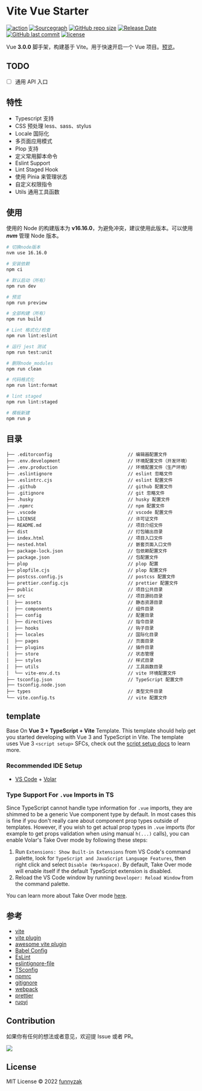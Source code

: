 # Vite Vue Starter

[![action][ci-image]][ci-url] [![Sourcegraph][sg-image]][sg-url] [![GitHub repo size][repo-size-image]][repository-url] [![Release Date][rle-image]][rle-url] [![GitHub last commit][last-commit-image]][repository-url] [![license][license-image]][repository-url]

[ci-image]: https://img.shields.io/github/workflow/status/funnyzak/vite-vue-starter/Release
[ci-url]: https://github.com/funnyzak/vite-vue-starter/actions
[license-image]: https://img.shields.io/github/license/funnyzak/vite-vue-starter.svg?style=flat-square
[repository-url]: https://github.com/funnyzak/vite-vue-starter
[repo-size-image]: https://img.shields.io/github/repo-size/funnyzak/vite-vue-starter
[commit-activity-image]: https://img.shields.io/github/commit-activity/m/funnyzak/vite-vue-starter?style=flat-square
[last-commit-image]: https://img.shields.io/github/last-commit/funnyzak/vite-vue-starter?style=flat-square
[rle-image]: https://img.shields.io/github/release-date/funnyzak/vite-vue-starter.svg
[rle-url]: https://github.com/funnyzak/vite-vue-starter/releases/latest
[sg-url]: https://sourcegraph.com/github.com/funnyzak/vite-vue-starter
[sg-image]: https://img.shields.io/badge/view%20on-Sourcegraph-brightgreen.svg?style=flat-square

Vue **3.0.0** 脚手架，构建基于 Vite。用于快速开启一个 Vue 项目。[预览](https://funnyzak.github.io/vite-vue-starter/)。

## TODO

- [ ] 通用 API 入口

## 特性

- Typescript 支持
- CSS 预处理 less、sass、stylus
- Locale 国际化
- 多页面应用模式
- Plop 支持
- 定义常用脚本命令
- Eslint Support
- Lint Staged Hook
- 使用 Pinia 来管理状态
- 自定义权限指令
- Utils 通用工具函数

## 使用

使用的 Node 的构建版本为 **v16.16.0**，为避免冲突，建议使用此版本。可以使用 **_nvm_** 管理 Node 版本。

```bash
# 切换node版本
nvm use 16.16.0

# 安装依赖
npm ci

# 默认启动（所有）
npm run dev

# 预览
npm run preview

# 全部构建（所有）
npm run build

# Lint 格式化/检查
npm run lint:eslint

# 运行 jest 测试
npm run test:unit

# 删除node_modules
npm run clean

# 代码格式化
npm run lint:format

# lint staged
npm run lint:staged

# 模板新建
npm run p

```

## 目录

    ├── .editorconfig                            // 编辑器配置文件
    ├── .env.development                         // 环境配置文件（开发环境）
    ├── .env.production                          // 环境配置文件（生产环境）
    ├── .eslintignore                            // eslint 忽略文件
    ├── .eslintrc.cjs                            // eslint 配置文件
    ├── .github                                  // github 配置文件
    ├── .gitignore                               // git 忽略文件
    ├── .husky                                   // husky 配置文件
    ├── .npmrc                                   // npm 配置文件
    ├── .vscode                                  // vscode 配置文件
    ├── LICENSE                                  // 许可证文件
    ├── README.md                                // 项目介绍文件
    ├── dist                                     // 打包输出目录
    ├── index.html                               // 项目入口文件
    ├── nested.html                              // 嵌套页面入口文件
    ├── package-lock.json                        // 包依赖配置文件
    ├── package.json                             // 包配置文件
    ├── plop                                     // plop 配置
    ├── plopfile.cjs                             // plop 配置文件
    ├── postcss.config.js                        // postcss 配置文件
    ├── prettier.config.cjs                      // prettier 配置文件
    ├── public                                   // 项目公共目录
    ├── src                                      // 项目源码目录
    │  ├── assets                                // 静态资源目录
    │  ├── components                            // 组件目录
    │  ├── config                                // 配置目录
    │  ├── directives                            // 指令目录
    │  ├── hooks                                 // 钩子目录
    │  ├── locales                               // 国际化目录
    │  ├── pages                                 // 页面目录
    │  ├── plugins                               // 插件目录
    │  ├── store                                 // 状态管理
    │  ├── styles                                // 样式目录
    │  ├── utils                                 // 工具函数目录
    │  └── vite-env.d.ts                         // vite 环境配置文件
    ├── tsconfig.json                            // TypeScript 配置文件
    ├── tsconfig.node.json
    ├── types                                    // 类型文件目录
    └── vite.config.ts                           // vite 配置文件

## template

Base On **Vue 3 + TypeScript + Vite** Template. This template should help get you started developing with Vue 3 and TypeScript in Vite. The template uses Vue 3 `<script setup>` SFCs, check out the [script setup docs](https://v3.vuejs.org/api/sfc-script-setup.html#sfc-script-setup) to learn more.

### Recommended IDE Setup

- [VS Code](https://code.visualstudio.com/) + [Volar](https://marketplace.visualstudio.com/items?itemName=Vue.volar)

### Type Support For `.vue` Imports in TS

Since TypeScript cannot handle type information for `.vue` imports, they are shimmed to be a generic Vue component type by default. In most cases this is fine if you don't really care about component prop types outside of templates. However, if you wish to get actual prop types in `.vue` imports (for example to get props validation when using manual `h(...)` calls), you can enable Volar's Take Over mode by following these steps:

1. Run `Extensions: Show Built-in Extensions` from VS Code's command palette, look for `TypeScript and JavaScript Language Features`, then right click and select `Disable (Workspace)`. By default, Take Over mode will enable itself if the default TypeScript extension is disabled.
2. Reload the VS Code window by running `Developer: Reload Window` from the command palette.

You can learn more about Take Over mode [here](https://github.com/johnsoncodehk/volar/discussions/471).

## 参考

- [vite](https://cn.vitejs.dev/guide/features.htm)
- [vite plugin](https://cn.vitejs.dev/plugins/)
- [awesome vite plugin](https://github.com/vitejs/awesome-vite#plugins)
- [Babel Config](https://babel.docschina.org/docs/en/7.0.0/configuration/)
- [EsLint](https://eslint.org/docs/user-guide/configuring/)
- [eslintignore-file](https://eslint.org/docs/user-guide/configuring/ignoring-code#the-eslintignore-file)
- [TSconfig](https://www.typescriptlang.org/tsconfig/)
- [npmrc](https://docs.npmjs.com/cli/v7/configuring-npm/npmrc)
- [gitignore](https://git-scm.com/docs/gitignore)
- [webpack](https://webpack.docschina.org/guides/getting-started/)
- [prettier](https://prettier.io/docs/en/index.html)
- [ruoyi](https://github.dev/YunaiV/ruoyi-vue-pro/)

## Contribution

如果你有任何的想法或者意见，欢迎提 Issue 或者 PR。

<a href="https://github.com/funnyzak/vite-vue-starter/graphs/contributors">
  <img src="https://contrib.rocks/image?repo=funnyzak/vite-vue-starter" />
</a>

## License

MIT License © 2022 [funnyzak](https://github.com/funnyzak)
